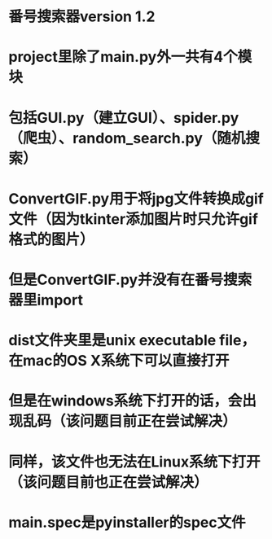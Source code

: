 # 番号搜索器version 1.2

# project里除了main.py外一共有4个模块

# 包括GUI.py（建立GUI）、spider.py（爬虫）、random_search.py（随机搜索）

# ConvertGIF.py用于将jpg文件转换成gif文件（因为tkinter添加图片时只允许gif格式的图片）
# 但是ConvertGIF.py并没有在番号搜索器里import

# dist文件夹里是unix executable file，在mac的OS X系统下可以直接打开
# 但是在windows系统下打开的话，会出现乱码（该问题目前正在尝试解决）
# 同样，该文件也无法在Linux系统下打开（该问题目前也正在尝试解决）

# main.spec是pyinstaller的spec文件